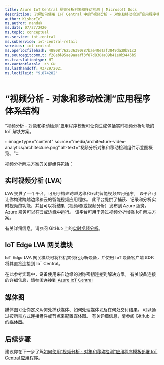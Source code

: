 ```yaml
---
title: Azure IoT Central 视频分析对象和移动检测 | Microsoft Docs
description: 了解如何使用 IoT Central 中的“视频分析 - 对象和移动检测”应用程序模板生成 IoT Central 应用程序。 此模板使用实时视频分析和联网相机。
author: KishorIoT
ms.author: nandab
ms.date: 07/27/2020
ms.topic: conceptual
ms.service: iot-central
ms.subservice: iot-central-retail
services: iot-central
ms.openlocfilehash: 48808f762536390287bae40e8af3849da20b81c2
ms.sourcegitcommit: f28ebb95ae9aaaff3f87d8388a09b41e0b3445b5
ms.translationtype: HT
ms.contentlocale: zh-CN
ms.lasthandoff: 03/29/2021
ms.locfileid: "91874282"
---
```

# <a name="video-analytics---object-and-motion-detection-application-architecture"></a>“视频分析 - 对象和移动检测”应用程序体系结构

“视频分析 - 对象和移动检测”应用程序模板可让你生成包括实时视频分析功能的 IoT 解决方案。

:::image type="content" source="media/architecture-video-analytics/architecture.png" alt-text="视频分析对象和移动检测组件示意图概览。":::

视频分析解决方案的关键组件包括：

## <a name="live-video-analytics-lva"></a>实时视频分析 (LVA)

LVA 提供了一个平台，可用于构建跨越边缘和云的智能视频应用程序。 该平台可让你构建跨越边缘和云的智能视频应用程序。 此平台提供了捕获、记录和分析实时视频的功能，并且可以将结果（视频和/或视频分析）发布到 Azure 服务。 Azure 服务可以在云或边缘中运行。 该平台可用于通过视频分析增强 IoT 解决方案。

有关详细信息，请参阅 GitHub 上的[实时视频分析](https://github.com/Azure/live-video-analytics)。

## <a name="iot-edge-lva-gateway-module"></a>IoT Edge LVA 网关模块

IoT Edge LVA 网关模块可将相机实例化为新设备，并使用 IoT 设备客户端 SDK 将其直接连接到 IoT Central。

在此参考实现中，设备使用来自边缘的对称密钥连接到解决方案。 有关设备连接的详细信息，请参阅[连接到 Azure IoT Central](../core/concepts-get-connected.md)

## <a name="media-graph"></a>媒体图

媒体图可让你定义从何处捕获媒体、如何处理媒体以及在何处交付结果。 可以通过按所需方式连接组件或节点来配置媒体图。 有关详细信息，请参阅 GitHub 上的[媒体图](https://github.com/Azure/live-video-analytics/tree/master/MediaGraph)。

## <a name="next-steps"></a>后续步骤

建议你在下一步了解[如何使用“视频分析 - 对象和移动检测”应用程序模板部署 IoT Central 应用程序](tutorial-video-analytics-deploy.md)。

